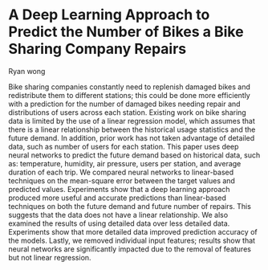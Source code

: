 # A Deep Learning Approach to Predict the Number of Bikes a Bike Sharing Company Repairs
Ryan wong

Bike sharing companies constantly need to replenish damaged bikes and redistribute them to different stations; this could be done more efficiently with a prediction for the number of damaged bikes needing repair and distributions of users across each station. Existing work on bike sharing data is limited by the use of a linear regression model, which assumes that there is a linear relationship between the historical usage statistics and the future demand. In addition, prior work has not taken advantage of detailed data, such as number of users for each station. This paper uses deep neural networks to predict the future demand based on historical data, such as: temperature, humidity, air pressure, users per station, and average duration of each trip. We compared neural networks to linear-based techniques on the mean-square error between the target values and predicted values. Experiments show that a deep learning approach produced more useful and accurate predictions than linear-based techniques on both the future demand and future number of repairs. This suggests that the data does not have a linear relationship. We also examined the results of using detailed data over less detailed data. Experiments show that more detailed data improved prediction accuracy of the models. Lastly, we removed individual input features; results show that neural networks are significantly impacted due to the removal of features but not linear regression.
